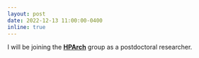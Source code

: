 ```yaml
---
layout: post
date: 2022-12-13 11:00:00-0400
inline: true
---
```


I will be joining the <strong><a href="https://hparch.gatech.edu/">HPArch</a></strong> group as a postdoctoral researcher.